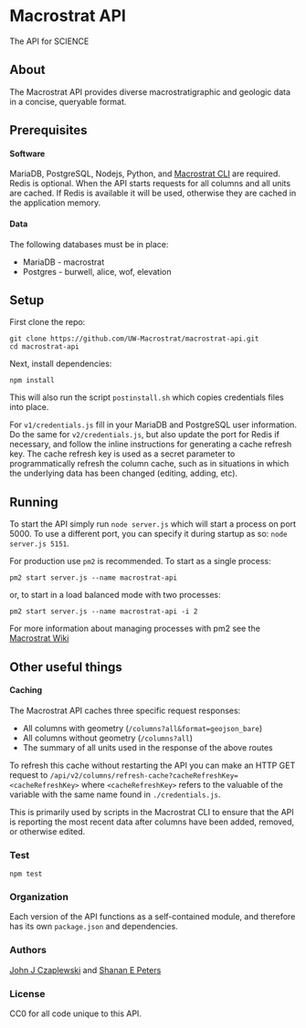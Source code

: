 # Macrostrat API
The API for SCIENCE

## About
The Macrostrat API provides diverse macrostratigraphic and geologic data in a concise, queryable format.

## Prerequisites
#### Software
MariaDB, PostgreSQL, Nodejs, Python, and [Macrostrat CLI](https://github.com/UW-Macrostrat/utils) are required. Redis is optional. When the API starts requests for all columns and all units are cached. If Redis is available it will be used, otherwise they are cached in the application memory.

#### Data
The following databases must be in place:  
+ MariaDB - macrostrat
+ Postgres - burwell, alice, wof, elevation

## Setup

First clone the repo:
````
git clone https://github.com/UW-Macrostrat/macrostrat-api.git
cd macrostrat-api
````

Next, install dependencies:
````
npm install
````

This will also run the script `postinstall.sh` which copies credentials files into place.

For `v1/credentials.js` fill in your MariaDB and PostgreSQL user information. Do the same for `v2/credentials.js`, but also update the port for Redis if necessary, and follow the inline instructions for generating a cache refresh key. The cache refresh key is used as a secret parameter to programmatically refresh the column cache, such as in situations in which the underlying data has been changed (editing, adding, etc).

## Running
To start the API simply run `node server.js` which will start a process on port 5000. To use a different port, you can specify it during startup as so: `node server.js 5151`.

For production use `pm2` is recommended. To start as a single process:
````
pm2 start server.js --name macrostrat-api
````

or, to start in a load balanced mode with two processes:
````
pm2 start server.js --name macrostrat-api -i 2
````

For more information about managing processes with pm2 see the [Macrostrat Wiki](https://github.com/UW-Macrostrat/lab/wiki/Nodejs-based-application-management)


## Other useful things

#### Caching
The Macrostrat API caches three specific request responses:
  + All columns with geometry (`/columns?all&format=geojson_bare`)
  + All columns without geometry (`/columns?all`)
  + The summary of all units used in the response of the above routes

To refresh this cache without restarting the API you can make an HTTP GET
request to `/api/v2/columns/refresh-cache?cacheRefreshKey=<cacheRefreshKey>`
where `<cacheRefreshKey>` refers to the valuable of the variable with the same
name found in `./credentials.js`.

This is primarily used by scripts in the Macrostrat CLI to ensure that the API
is reporting the most recent data after columns have been added, removed, or
otherwise edited.



### Test
````
npm test
````


### Organization
Each version of the API functions as a self-contained module, and therefore has its own ````package.json```` and dependencies.

### Authors
[John J Czaplewski](https://github.com/jczaplew) and [Shanan E Peters](http://strata.geoglogy.wisc.edu)

### License
CC0 for all code unique to this API.
